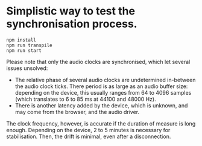 # Simplistic way to test the synchronisation process.

```
npm install
npm run transpile
npm run start
```

Please note that only the audio clocks are synchronised, which let
several issues unsolved:

- The relative phase of several audio clocks are undetermined
  in-between the audio clock ticks. There period is as large as an
  audio buffer size: depending on the device, this usually ranges
  from 64 to 4096 samples (which translates to 6 to 85 ms at 44100 and
  48000 Hz).
- There is another latency added by the device, which is unknown, and
  may come from the browser, and the audio driver.

The clock frequency, however, is accurate if the duration of measure
is long enough. Depending on the device, 2 to 5 minutes is necessary
for stabilisation. Then, the drift is minimal, even after a
disconnection.
